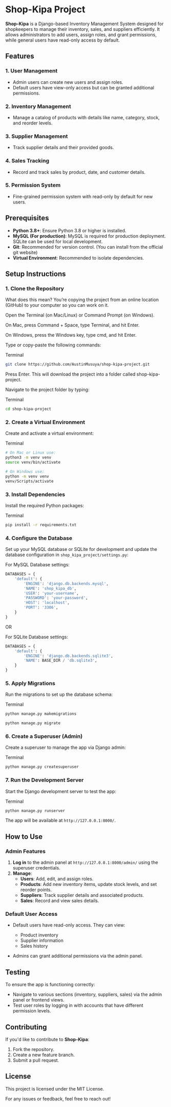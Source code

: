 
# Shop-Kipa Project

**Shop-Kipa** is a Django-based Inventory Management System designed for shopkeepers to manage their inventory, sales, and suppliers efficiently. It allows administrators to add users, assign roles, and grant permissions, while general users have read-only access by default.

## Features

### 1. **User Management**
   - Admin users can create new users and assign roles.  
   - Default users have view-only access but can be granted additional permissions.

### 2. **Inventory Management**
   - Manage a catalog of products with details like name, category, stock, and reorder levels.

### 3. **Supplier Management**
   - Track supplier details and their provided goods.

### 4. **Sales Tracking**
   - Record and track sales by product, date, and customer details.

### 5. **Permission System**
   - Fine-grained permission system with read-only by default for new users.

## Prerequisites

- **Python 3.8+**: Ensure Python 3.8 or higher is installed.
- **MySQL (For production)**: MySQL is required for production deployment. SQLite can be used for local development.
- **Git**: Recommended for version control. (You can install from the official git website)
- **Virtual Environment**: Recommended to isolate dependencies.

## Setup Instructions

### 1. Clone the Repository

What does this mean?
You’re copying the project from an online location (GitHub) to your computer so you can work on it.

Open the Terminal (on Mac/Linux) or Command Prompt (on Windows).

On Mac, press Command + Space, type Terminal, and hit Enter.

On Windows, press the Windows key, type cmd, and hit Enter.

Type or copy-paste the following commands:

Terminal

```bash
git clone https://github.com/AustinMusuya/shop-kipa-project.git
```
Press Enter. This will download the project into a folder called shop-kipa-project.

Navigate to the project folder by typing:

Terminal

```bash
cd shop-kipa-project
```

### 2. Create a Virtual Environment

Create and activate a virtual environment:

Terminal

```bash
# On Mac or Linux use: 
python3 -m venv venv
source venv/bin/activate   
```

```bash
# On Windows use: 
python -m venv venv
venv/Scripts/activate
```

### 3. Install Dependencies

Install the required Python packages:

Terminal

```bash
pip install -r requirements.txt
```

### 4. Configure the Database

Set up your MySQL database or SQLite for development and update the database configuration in 
`shop_kipa_project/settings.py`:


For MySQL Database settings:

```python
DATABASES = {
    'default': {
        'ENGINE': 'django.db.backends.mysql',
        'NAME': 'shop_kipa_db',
        'USER': 'your-username',
        'PASSWORD': 'your-password',
        'HOST': 'localhost',
        'PORT': '3306',
    }
}
```
OR

For SQLite Database settings:

```python
DATABASES = {
    'default': {
        'ENGINE': 'django.db.backends.sqlite3',
        'NAME': BASE_DIR / 'db.sqlite3',
    }
}
```

### 5. Apply Migrations

Run the migrations to set up the database schema:

Terminal

```bash
python manage.py makemigrations
```

```bash
python manage.py migrate
```

### 6. Create a Superuser (Admin)

Create a superuser to manage the app via Django admin:

Terminal

```bash
python manage.py createsuperuser
```

### 7. Run the Development Server

Start the Django development server to test the app:

Terminal

```bash
python manage.py runserver
```

The app will be available at `http://127.0.0.1:8000/`.

## How to Use

### Admin Features

1. **Log in** to the admin panel at `http://127.0.0.1:8000/admin/` using the superuser credentials.  
2. **Manage**:
   - **Users**: Add, edit, and assign roles.  
   - **Products**: Add new inventory items, update stock levels, and set reorder points.  
   - **Suppliers**: Track supplier details and associated products.  
   - **Sales**: Record and view sales details.

### Default User Access

- Default users have read-only access. They can view:
  - Product inventory
  - Supplier information
  - Sales history

- Admins can grant additional permissions via the admin panel.

## Testing

To ensure the app is functioning correctly:

- Navigate to various sections (inventory, suppliers, sales) via the admin panel or frontend views.
- Test user roles by logging in with accounts that have different permission levels.

## Contributing

If you'd like to contribute to **Shop-Kipa**:

1. Fork the repository.
2. Create a new feature branch.
3. Submit a pull request.

## License

This project is licensed under the MIT License.

For any issues or feedback, feel free to reach out!